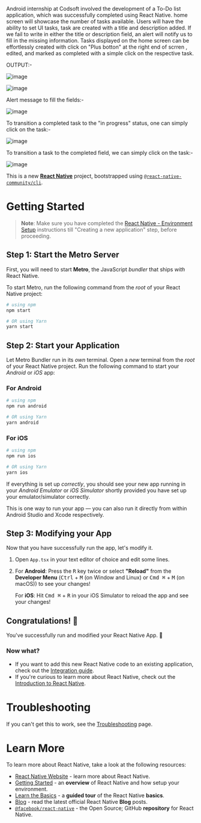 Android  internship at Codsoft involved the development of a To-Do list application, which was successfully completed using React Native.
 home screen will showcase the number of tasks available. Users will have the ability to set UI tasks, task are created  with a title and description added. If we fail to write in  either the title or description field, an alert will notify us to fill in the missing information. Tasks displayed on the home screen can be effortlessly  created with click on "Plus botton" at the right end of scrren , edited, and marked as completed with a simple click on the respective task.

OUTPUT:-


![image](https://github.com/user-attachments/assets/83c2bb4b-15a9-4a70-a99c-e89f49302139)





![image](https://github.com/user-attachments/assets/5dda2839-dd36-426a-8baa-01019bd01d86)




 Alert message to fill the fields:-


 

![image](https://github.com/user-attachments/assets/ca65bd51-7155-4a98-bbea-973ad8638194)




 To transition a completed task to the "in progress" status, one can simply click on the task:-

 
 
 ![image](https://github.com/user-attachments/assets/c2156de3-870a-4b60-a4fd-b37b2825ef7c)


 To transition a task to the completed field, we can simply click on the task:-

 
 
 ![image](https://github.com/user-attachments/assets/899b0bd2-bf1c-4d65-abdf-836ad8eace31)



 



 



This is a new [**React Native**](https://reactnative.dev) project, bootstrapped using [`@react-native-community/cli`](https://github.com/react-native-community/cli).

# Getting Started

>**Note**: Make sure you have completed the [React Native - Environment Setup](https://reactnative.dev/docs/environment-setup) instructions till "Creating a new application" step, before proceeding.

## Step 1: Start the Metro Server

First, you will need to start **Metro**, the JavaScript _bundler_ that ships _with_ React Native.

To start Metro, run the following command from the _root_ of your React Native project:

```bash
# using npm
npm start

# OR using Yarn
yarn start
```

## Step 2: Start your Application

Let Metro Bundler run in its _own_ terminal. Open a _new_ terminal from the _root_ of your React Native project. Run the following command to start your _Android_ or _iOS_ app:

### For Android

```bash
# using npm
npm run android

# OR using Yarn
yarn android
```

### For iOS

```bash
# using npm
npm run ios

# OR using Yarn
yarn ios
```

If everything is set up _correctly_, you should see your new app running in your _Android Emulator_ or _iOS Simulator_ shortly provided you have set up your emulator/simulator correctly.

This is one way to run your app — you can also run it directly from within Android Studio and Xcode respectively.

## Step 3: Modifying your App

Now that you have successfully run the app, let's modify it.

1. Open `App.tsx` in your text editor of choice and edit some lines.
2. For **Android**: Press the <kbd>R</kbd> key twice or select **"Reload"** from the **Developer Menu** (<kbd>Ctrl</kbd> + <kbd>M</kbd> (on Window and Linux) or <kbd>Cmd ⌘</kbd> + <kbd>M</kbd> (on macOS)) to see your changes!

   For **iOS**: Hit <kbd>Cmd ⌘</kbd> + <kbd>R</kbd> in your iOS Simulator to reload the app and see your changes!

## Congratulations! :tada:

You've successfully run and modified your React Native App. :partying_face:

### Now what?

- If you want to add this new React Native code to an existing application, check out the [Integration guide](https://reactnative.dev/docs/integration-with-existing-apps).
- If you're curious to learn more about React Native, check out the [Introduction to React Native](https://reactnative.dev/docs/getting-started).

# Troubleshooting

If you can't get this to work, see the [Troubleshooting](https://reactnative.dev/docs/troubleshooting) page.

# Learn More

To learn more about React Native, take a look at the following resources:

- [React Native Website](https://reactnative.dev) - learn more about React Native.
- [Getting Started](https://reactnative.dev/docs/environment-setup) - an **overview** of React Native and how setup your environment.
- [Learn the Basics](https://reactnative.dev/docs/getting-started) - a **guided tour** of the React Native **basics**.
- [Blog](https://reactnative.dev/blog) - read the latest official React Native **Blog** posts.
- [`@facebook/react-native`](https://github.com/facebook/react-native) - the Open Source; GitHub **repository** for React Native.
